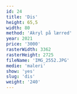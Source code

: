 ```yaml
---
id: 24
title: 'Dis'
height: 65,5
width: 80
method: 'Akryl på lærred'
year: 2021
price: '3000'
rasterWidth: 3362
rasterHeight: 2725
fileName: 'IMG_2552.JPG'
medie: 'maleri'
show: 'yes'
slug: 'dis'
weight: '240'
---
```

